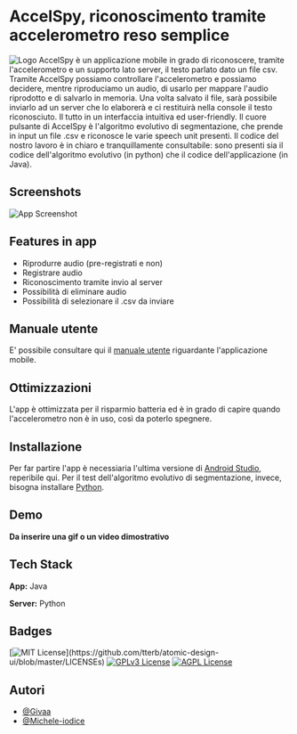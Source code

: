 # AccelSpy, riconoscimento tramite accelerometro reso semplice
![Logo](https://i.ibb.co/PmxnCs5/logo.png)
AccelSpy è un applicazione mobile in grado di riconoscere, tramite l'accelerometro e un supporto lato server, il testo parlato dato un file csv.
Tramite AccelSpy possiamo controllare l'accelerometro e possiamo decidere, mentre riproduciamo un audio, di usarlo per mappare l'audio riprodotto e di salvarlo in memoria. Una volta salvato il file, sarà possibile inviarlo ad un server che lo elaborerà e ci restituirà nella console il testo riconosciuto. Il tutto in un interfaccia intuitiva ed user-friendly.
Il cuore pulsante di AccelSpy è l'algoritmo evolutivo di segmentazione, che prende in input un file .csv e riconosce le varie speech unit presenti.
Il codice del nostro lavoro è in chiaro e tranquillamente consultabile: sono presenti sia il codice dell'algoritmo evolutivo (in python) che il codice dell'applicazione (in Java).


## Screenshots

![App Screenshot](https://i.ibb.co/NWSXQHy/schermata-principale-dell-app.png)


## Features in app

- Riprodurre audio (pre-registrati e non)
- Registrare audio
- Riconoscimento tramite invio al server
- Possibilità di eliminare audio
- Possibilità di selezionare il .csv da inviare



## Manuale utente
E' possibile consultare qui il [manuale utente](https://smallpdf.com/it/result#r=a599e56ab7c8aed98c94c3cf76e053cb&t=share-document) riguardante l'applicazione mobile.


## Ottimizzazioni

L'app è ottimizzata per il risparmio batteria ed è in grado di capire quando l'accelerometro non è in uso, così da poterlo spegnere.



## Installazione

Per far partire l'app è necessiaria l'ultima versione di [Android Studio](https://developer.android.com/studio), reperibile qui.
Per il test dell'algoritmo evolutivo di segmentazione, invece, bisogna installare [Python](https://www.python.org/downloads/).

    
## Demo

**Da inserire una gif o un video dimostrativo**


## Tech Stack

**App:** Java

**Server:** Python


## Badges
[![MIT License](https://img.shields.io/apm/l/atomic-design-ui.svg?)](https://github.com/tterb/atomic-design-ui/blob/master/LICENSEs)
[![GPLv3 License](https://img.shields.io/badge/License-GPL%20v3-yellow.svg)](https://opensource.org/licenses/)
[![AGPL License](https://img.shields.io/badge/license-AGPL-blue.svg)](http://www.gnu.org/licenses/agpl-3.0)


## Autori

- [@Givaa](https://github.com/Givaa)
- [@Michele-iodice](https://github.com/Michele-iodice)
